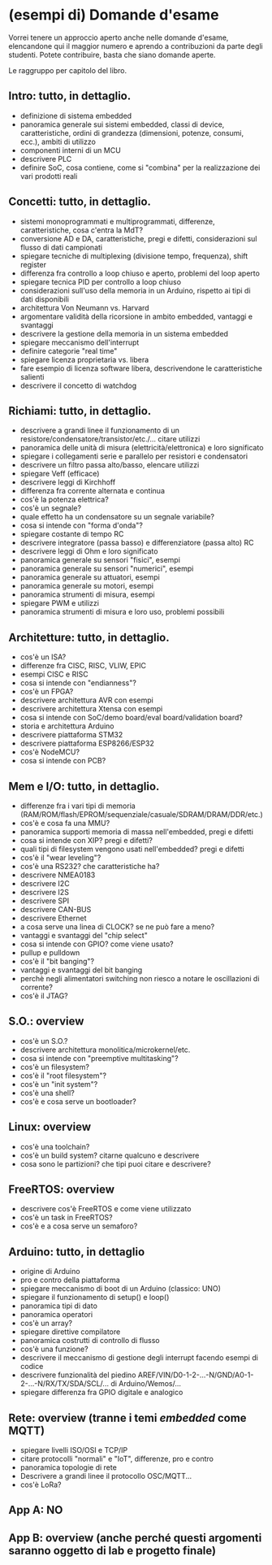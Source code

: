 # (esempi di) Domande d'esame

Vorrei tenere un approccio aperto anche nelle domande d'esame, elencandone qui il maggior numero e aprendo a contribuzioni da parte degli studenti.
Potete contribuire, basta che siano domande aperte.

Le raggruppo per capitolo del libro.



## Intro: tutto, in dettaglio.

* definizione di sistema embedded
* panoramica generale sui sistemi embedded, classi di device, caratteristiche, ordini di grandezza (dimensioni, potenze, consumi, ecc.), ambiti di utilizzo
* componenti interni di un MCU
* descrivere PLC
* definire SoC, cosa contiene, come si "combina" per la realizzazione dei vari prodotti reali



## Concetti: tutto, in dettaglio.

* sistemi monoprogrammati e multiprogrammati, differenze, caratteristiche, cosa c'entra la MdT?
* conversione AD e DA, caratteristiche, pregi e difetti, considerazioni sul flusso di dati campionati
* spiegare tecniche di multiplexing (divisione tempo, frequenza), shift register
* differenza fra controllo a loop chiuso e aperto, problemi del loop aperto
* spiegare tecnica PID per controllo a loop chiuso
* considerazioni sull'uso della memoria in un Arduino, rispetto ai tipi di dati disponibili
* architettura Von Neumann vs. Harvard
* argomentare validità della ricorsione in ambito embedded, vantaggi e svantaggi
* descrivere la gestione della memoria in un sistema embedded
* spiegare meccanismo dell'interrupt
* definire categorie "real time"
* spiegare licenza proprietaria vs. libera
* fare esempio di licenza software libera, descrivendone le caratteristiche salienti
* descrivere il concetto di watchdog



## Richiami: tutto, in dettaglio.

* descrivere a grandi linee il funzionamento di un resistore/condensatore/transistor/etc./... citare utilizzi
* panoramica delle unità di misura (elettricità/elettronica) e loro significato
* spiegare i collegamenti serie e parallelo per resistori e condensatori
* descrivere un filtro passa alto/basso, elencare utilizzi
* spiegare Veff (efficace)
* descrivere leggi di Kirchhoff
* differenza fra corrente alternata e continua
* cos'è la potenza elettrica?
* cos'è un segnale?
* quale effetto ha un condensatore su un segnale variabile?
* cosa si intende con "forma d'onda"?
* spiegare costante di tempo RC
* descrivere integratore (passa basso) e differenziatore (passa alto) RC
* descrivere leggi di Ohm e loro significato
* panoramica generale su sensori "fisici", esempi
* panoramica generale su sensori "numerici", esempi
* panoramica generale su attuatori, esempi
* panoramica generale su motori, esempi
* panoramica strumenti di misura, esempi
* spiegare PWM e utilizzi
* panoramica strumenti di misura e loro uso, problemi possibili



## Architetture: tutto, in dettaglio.

* cos'è un ISA?
* differenze fra CISC, RISC, VLIW, EPIC
* esempi CISC e RISC
* cosa si intende con "endianness"?
* cos'è un FPGA?
* descrivere architettura AVR con esempi
* descrivere architettura Xtensa con esempi
* cosa si intende con SoC/demo board/eval board/validation board?
* storia e architettura Arduino
* descrivere piattaforma STM32
* descrivere piattaforma ESP8266/ESP32
* cos'è NodeMCU?
* cosa si intende con PCB?



## Mem e I/O: tutto, in dettaglio.

* differenze fra i vari tipi di memoria (RAM/ROM/flash/EPROM/sequenziale/casuale/SDRAM/DRAM/DDR/etc.)
* cos'è e cosa fa una MMU?
* panoramica supporti memoria di massa nell'embedded, pregi e difetti
* cosa si intende con XIP? pregi e difetti?
* quali tipi di filesystem vengono usati nell'embedded? pregi e difetti
* cos'è il "wear leveling"?
* cos'è una RS232? che caratteristiche ha?
* descrivere NMEA0183
* descrivere I2C
* descrivere I2S
* descrivere SPI
* descrivere CAN-BUS
* descrivere Ethernet
* a cosa serve una linea di CLOCK? se ne può fare a meno?
* vantaggi e svantaggi del "chip select"
* cosa si intende con GPIO? come viene usato?
* pullup e pulldown
* cos'è il "bit banging"?
* vantaggi e svantaggi del bit banging
* perchè negli alimentatori switching non riesco a notare le oscillazioni di corrente?
* cos'è il JTAG?



## S.O.: overview

* cos'è un S.O.?
* descrivere architettura monolitica/microkernel/etc.
* cosa si intende con "preemptive multitasking"?
* cos'è un filesystem?
* cos'è il "root filesystem"?
* cos'è un "init system"?
* cos'è una shell?
* cos'è e cosa serve un bootloader?



## Linux: overview

* cos'è una toolchain?
* cos'è un build system? citarne qualcuno e descrivere
* cosa sono le partizioni? che tipi puoi citare e descrivere?



## FreeRTOS: overview

* descrivere cos'è FreeRTOS e come viene utilizzato
* cos'è un task in FreeRTOS?
* cos'è e a cosa serve un semaforo?



## Arduino: tutto, in dettaglio

* origine di Arduino
* pro e contro della piattaforma
* spiegare meccanismo di boot di un Arduino (classico: UNO)
* spiegare il funzionamento di setup() e loop()
* panoramica tipi di dato
* panoramica operatori
* cos'è un array?
* spiegare direttive compilatore
* panoramica costrutti di controllo di flusso
* cos'è una funzione?
* descrivere il meccanismo di gestione degli interrupt facendo esempi di codice
* descrivere funzionalità del piedino AREF/VIN/D0-1-2-...-N/GND/A0-1-2-...-N/RX/TX/SDA/SCL/... di Arduino/Wemos/...
* spiegare differenza fra GPIO digitale e analogico



## Rete: overview (tranne i temi *embedded* come MQTT)

* spiegare livelli ISO/OSI e TCP/IP
* citare protocolli "normali" e "IoT", differenze, pro e contro
* panoramica topologie di rete
* Descrivere a grandi linee il protocollo OSC/MQTT...
* cos'è LoRa?



## App A: NO



## App B: overview (anche perché questi argomenti saranno oggetto di lab e progetto finale)
